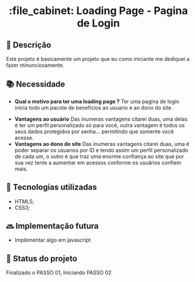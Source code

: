 <h1 align="center">:file_cabinet: Loading Page - Pagina de Login </h1>

## :memo: Descrição 
Este projeto é basicamente um projeto que eu como iniciante me dediquei a fazer minunciosamente.

## :books: Necessidade 
* <b>Qual o motivo para ter uma loading page ?</b> Ter uma pagina de login inicia todo um pacote de beneficios ao usuario e ao dono do site.
- <b>Vantagens ao usuário</b> Das inumeras vantagens citarei duas, uma delas é ter um perfil personalizado só para você, outra vantagem é todos os seus dados protegidos por senha... permitindo que somente você acesse. 
- <b>Vantagens ao dono do site</b> Das inumeras vantagens citarei duas, uma é poder separar os usuarios por ID e tendo assim um perfil personalizado de cada um, o outro é que traz uma enorme confiança ao site que por sua vez tente a aumentar em acessos conforme os usuários confiem mais.

## :wrench: Tecnologias utilizadas
* HTML5;
* CSS3;

## :soon: Implementação futura
* Implementar algo em javascript

## :dart: Status do projeto
Finalizado o PASSO 01, Iniciando PASSO 02
